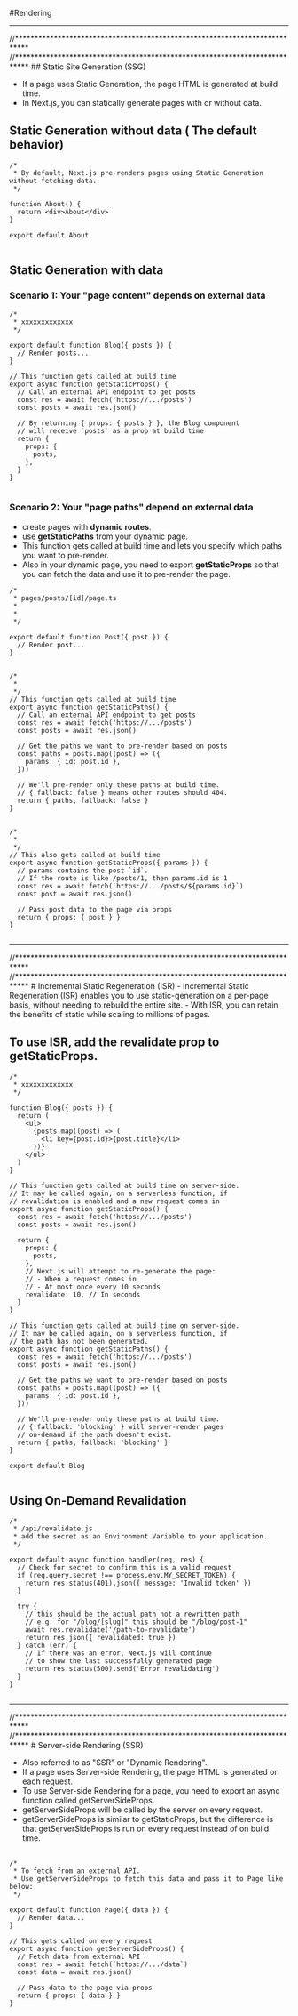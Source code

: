 #Rendering


<hr/>
//***************************************************************************
//***************************************************************************			
## Static Site Generation (SSG) 

- If a page uses Static Generation, the page HTML is generated at build time. 
- In Next.js, you can statically generate pages with or without data.

## Static Generation without data ( The default behavior)
```
/*
 * By default, Next.js pre-renders pages using Static Generation without fetching data.
 */
 
function About() {
  return <div>About</div>
}
 
export default About
 
```


## Static Generation with data

### Scenario 1: Your "page content" depends on external data
```
/*
 * xxxxxxxxxxxxx
 */
 
export default function Blog({ posts }) {
  // Render posts...
}
 
// This function gets called at build time
export async function getStaticProps() {
  // Call an external API endpoint to get posts
  const res = await fetch('https://.../posts')
  const posts = await res.json()
 
  // By returning { props: { posts } }, the Blog component
  // will receive `posts` as a prop at build time
  return {
    props: {
      posts,
    },
  }
}
 
```

### Scenario 2: Your "page paths" depend on external data
- create pages with <b>dynamic routes</b>.
- use <b>getStaticPaths</b> from your dynamic page.  
- This function gets called at build time and lets you specify which paths you want to pre-render.
- Also in your dynamic page, you need to export <b>getStaticProps</b> so that you can fetch the data and use it to pre-render the page.
```
/*
 * pages/posts/[id]/page.ts
 * 
 * 
 */
 
export default function Post({ post }) {
  // Render post...
}


/*
 * 
 */  
// This function gets called at build time
export async function getStaticPaths() {
  // Call an external API endpoint to get posts
  const res = await fetch('https://.../posts')
  const posts = await res.json()
 
  // Get the paths we want to pre-render based on posts
  const paths = posts.map((post) => ({
    params: { id: post.id },
  }))
 
  // We'll pre-render only these paths at build time.
  // { fallback: false } means other routes should 404.
  return { paths, fallback: false }
}


/*
 * 
 */ 
// This also gets called at build time
export async function getStaticProps({ params }) {
  // params contains the post `id`.
  // If the route is like /posts/1, then params.id is 1
  const res = await fetch(`https://.../posts/${params.id}`)
  const post = await res.json()
 
  // Pass post data to the page via props
  return { props: { post } }
}
 
``` 

<hr/>
//***************************************************************************
//***************************************************************************		
# Incremental Static Regeneration (ISR)
- Incremental Static Regeneration (ISR) enables you to use static-generation on a per-page basis, without needing to rebuild the entire site. 
- With ISR, you can retain the benefits of static while scaling to millions of pages.
 
## To use ISR, add the revalidate prop to getStaticProps.
```
/*
 * xxxxxxxxxxxxx
 */
 
function Blog({ posts }) {
  return (
    <ul>
      {posts.map((post) => (
        <li key={post.id}>{post.title}</li>
      ))}
    </ul>
  )
}
 
// This function gets called at build time on server-side.
// It may be called again, on a serverless function, if
// revalidation is enabled and a new request comes in
export async function getStaticProps() {
  const res = await fetch('https://.../posts')
  const posts = await res.json()
 
  return {
    props: {
      posts,
    },
    // Next.js will attempt to re-generate the page:
    // - When a request comes in
    // - At most once every 10 seconds
    revalidate: 10, // In seconds
  }
}
 
// This function gets called at build time on server-side.
// It may be called again, on a serverless function, if
// the path has not been generated.
export async function getStaticPaths() {
  const res = await fetch('https://.../posts')
  const posts = await res.json()
 
  // Get the paths we want to pre-render based on posts
  const paths = posts.map((post) => ({
    params: { id: post.id },
  }))
 
  // We'll pre-render only these paths at build time.
  // { fallback: 'blocking' } will server-render pages
  // on-demand if the path doesn't exist.
  return { paths, fallback: 'blocking' }
}
 
export default Blog
 
``` 
 



## Using On-Demand Revalidation
```
/*
 * /api/revalidate.js
 * add the secret as an Environment Variable to your application. 
 */
 
export default async function handler(req, res) {
  // Check for secret to confirm this is a valid request
  if (req.query.secret !== process.env.MY_SECRET_TOKEN) {
    return res.status(401).json({ message: 'Invalid token' })
  }
 
  try {
    // this should be the actual path not a rewritten path
    // e.g. for "/blog/[slug]" this should be "/blog/post-1"
    await res.revalidate('/path-to-revalidate')
    return res.json({ revalidated: true })
  } catch (err) {
    // If there was an error, Next.js will continue
    // to show the last successfully generated page
    return res.status(500).send('Error revalidating')
  }
}
 
``` 


<hr/>
//***************************************************************************
//***************************************************************************
# Server-side Rendering (SSR)

- Also referred to as "SSR" or "Dynamic Rendering". 
- If a page uses Server-side Rendering, the page HTML is generated on each request.
- To use Server-side Rendering for a page, you need to export an async function called getServerSideProps. 
- getServerSideProps will be called by the server on every request.
- getServerSideProps is similar to getStaticProps, but the difference is that getServerSideProps is run on every request instead of on build time.  


##
```
/*
 * To fetch from an external API.
 * Use getServerSideProps to fetch this data and pass it to Page like below:
 */
 
export default function Page({ data }) {
  // Render data...
}
 
// This gets called on every request
export async function getServerSideProps() {
  // Fetch data from external API
  const res = await fetch(`https://.../data`)
  const data = await res.json()
 
  // Pass data to the page via props
  return { props: { data } }
}
 
``` 
